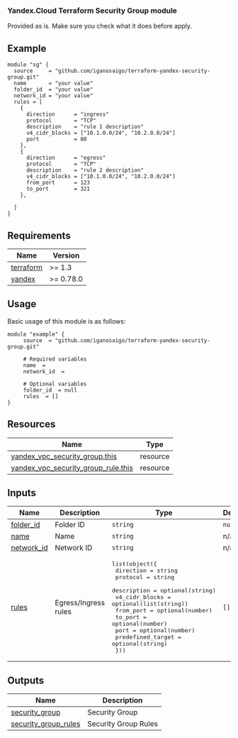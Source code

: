 ### Yandex.Cloud Terraform Security Group module
Provided as is. Make sure you check what it does before apply.
<!-- BEGIN_TF_DOCS -->

## Example

```hcl
module "sg" {
  source     = "github.com/iganosaigo/terraform-yandex-security-group.git"
  name       = "your value"
  folder_id  = "your value"
  network_id = "your value"
  rules = [
    {
      direction      = "ingress"
      protocol       = "TCP"
      description    = "rule 1 description"
      v4_cidr_blocks = ["10.1.0.0/24", "10.2.0.0/24"]
      port           = 80
    },
    {
      direction      = "egress"
      protocol       = "TCP"
      description    = "rule 2 description"
      v4_cidr_blocks = ["10.1.0.0/24", "10.2.0.0/24"]
      from_port      = 123
      to_port        = 321
    },

  ]
}
```

## Requirements

| Name | Version |
|------|---------|
| <a name="requirement_terraform"></a> [terraform](#requirement\_terraform) | >= 1.3 |
| <a name="requirement_yandex"></a> [yandex](#requirement\_yandex) | >= 0.78.0 |

## Usage
Basic usage of this module is as follows:

```hcl
module "example" {
	 source  = "github.com/iganosaigo/terraform-yandex-security-group.git"

	 # Required variables
	 name  = 
	 network_id  = 

	 # Optional variables
	 folder_id  = null
	 rules  = []
}
```

## Resources

| Name | Type |
|------|------|
| [yandex_vpc_security_group.this](https://registry.terraform.io/providers/yandex-cloud/yandex/latest/docs/resources/vpc_security_group) | resource |
| [yandex_vpc_security_group_rule.this](https://registry.terraform.io/providers/yandex-cloud/yandex/latest/docs/resources/vpc_security_group_rule) | resource |

## Inputs

| Name | Description | Type | Default | Required |
|------|-------------|------|---------|:--------:|
| <a name="input_folder_id"></a> [folder\_id](#input\_folder\_id) | Folder ID | `string` | `null` | no |
| <a name="input_name"></a> [name](#input\_name) | Name | `string` | n/a | yes |
| <a name="input_network_id"></a> [network\_id](#input\_network\_id) | Network ID | `string` | n/a | yes |
| <a name="input_rules"></a> [rules](#input\_rules) | Egress/Ingress rules | <pre>list(object({<br>    direction         = string<br>    protocol          = string<br>    description       = optional(string)<br>    v4_cidr_blocks    = optional(list(string))<br>    from_port         = optional(number)<br>    to_port           = optional(number)<br>    port              = optional(number)<br>    predefined_target = optional(string)<br>  }))</pre> | `[]` | no |

## Outputs

| Name | Description |
|------|-------------|
| <a name="output_security_group"></a> [security\_group](#output\_security\_group) | Security Group |
| <a name="output_security_group_rules"></a> [security\_group\_rules](#output\_security\_group\_rules) | Security Group Rules |
<!-- END_TF_DOCS -->
